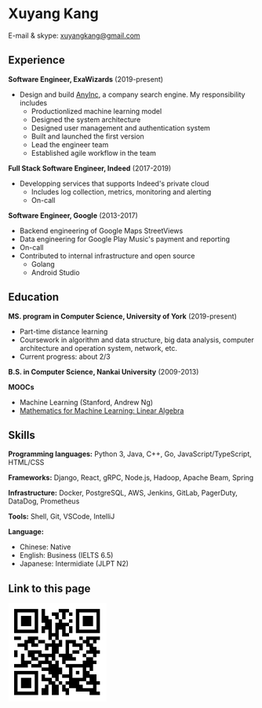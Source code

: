 Xuyang Kang
======

E-mail & skype: [xuyangkang@gmail.com](mailto:xuyangkang@gmail.com)

Experience
---------
**Software Engineer, ExaWizards** (2019-present)

- Design and build [AnyInc](https://info.anyinc.ai/), a company search engine. My responsibility includes
  - Productionlized machine learning model
  - Designed the system architecture
  - Designed user management and authentication system
  - Built and launched the first version
  - Lead the engineer team
  - Established agile workflow in the team

**Full Stack Software Engineer, Indeed** (2017-2019)

- Developping services that supports Indeed's private cloud
  - Includes log collection, metrics, monitoring and alerting
  - On-call

**Software Engineer, Google** (2013-2017)

- Backend engineering of Google Maps StreetViews
- Data engineering for Google Play Music's payment and reporting
- On-call
- Contributed to internal infrastructure and open source
  - Golang
  - Android Studio


Education
---------
**MS. program in Computer Science, University of York** (2019-present)

- Part-time distance learning
- Coursework in algorithm and data structure, big data analysis, computer architecture and operation system, network, etc.
- Current progress: about 2/3

**B.S. in Computer Science, Nankai University** (2009-2013)

**MOOCs**

- Machine Learning (Stanford, Andrew Ng)
- [Mathematics for Machine Learning: Linear Algebra](https://coursera.org/share/f7b2a5490da199784863314e386667aa)


Skills
------
**Programming languages:** Python 3, Java, C++, Go, JavaScript/TypeScript, HTML/CSS

**Frameworks:** Django, React, gRPC, Node.js, Hadoop, Apache Beam, Spring

**Infrastructure:** Docker, PostgreSQL, AWS, Jenkins, GitLab, PagerDuty, DataDog, Prometheus

**Tools:** Shell, Git, VSCode, IntelliJ

**Language:**

- Chinese: Native
- English: Business (IELTS 6.5)
- Japanese: Intermidiate (JLPT N2)

Link to this page
------
![](qr-resume.png)

